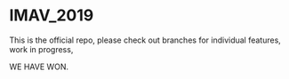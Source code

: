 # IMAV_2019
This is the official repo, please check out branches for individual features, work in progress, 

WE HAVE WON.

